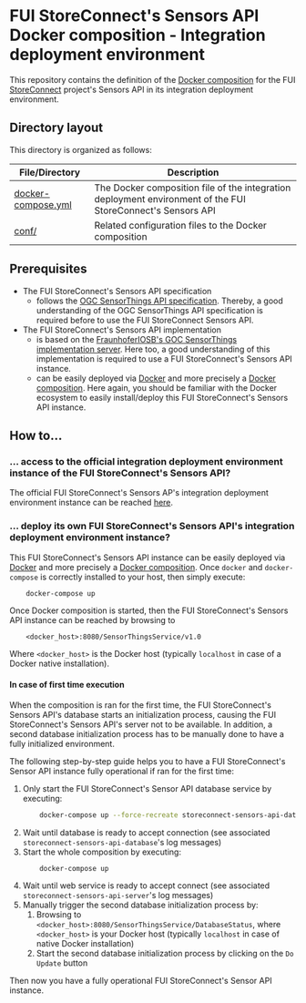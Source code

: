 # FUI StoreConnect's Sensors API Docker composition - Integration deployment environment

This repository contains the definition of the [Docker composition](https://docs.docker.com/compose/overview/) for the FUI [StoreConnect](https://www.pole-scs.org/projet/storeconnect) project's Sensors API in its integration deployment environment.

## Directory layout

This directory is organized as follows:

File/Directory                              | Description
------------------------------------------- | -----------------------------------------------------------------------------------------------------------
[docker-compose.yml](./docker-compose.yml)  | The Docker composition file of the integration deployment environment of the FUI StoreConnect's Sensors API
[conf/](./conf)                             | Related configuration files to the Docker composition

## Prerequisites

- The FUI StoreConnect's Sensors API specification
    - follows the [OGC SensorThings API specification](https://github.com/opengeospatial/sensorthings). Thereby, a good understanding of the OGC SensorThings API specification is required before to use the FUI StoreConnect Sensors API.
- The FUI StoreConnect's Sensors API implementation
    - is based on the [FraunhoferIOSB's GOC SensorThings implementation server](https://github.com/FraunhoferIOSB/SensorThingsServer). Here too, a good understanding of this implementation is required to use a FUI StoreConnect's Sensors API instance.
    - can be easily deployed via [Docker](https://docs.docker.com/) and more precisely a [Docker composition](https://docs.docker.com/compose/overview/). Here again, you should be familiar with the Docker ecosystem to easily install/deploy this FUI StoreConnect's Sensors API instance. 

## How to...

### ... access to the official integration deployment environment instance of the FUI StoreConnect's Sensors API?

The official FUI StoreConnect's Sensors AP's integration deployment environment instance can be reached [here](http://apicapteur.westeurope.cloudapp.azure.com:8080/SensorThingsService/v1.0).

### ... deploy its own FUI StoreConnect's Sensors API's integration deployment environment instance?

This FUI StoreConnect's Sensors API instance can be easily deployed via [Docker](https://docs.docker.com/) and more precisely a [Docker composition](https://docs.docker.com/compose/overview/).
Once `docker` and `docker-compose` is correctly installed to your host, then simply execute:

```bash
    docker-compose up
```

Once Docker composition is started, then the FUI StoreConnect's Sensors API instance can be reached by browsing to

```
    <docker_host>:8080/SensorThingsService/v1.0
```

Where `<docker_host>` is the Docker host (typically `localhost` in case of a Docker native installation).

#### In case of first time execution

When the composition is ran for the first time, the FUI StoreConnect's Sensors API's database starts an initialization process, causing the FUI StoreConnect's Sensors API's server not to be available. In addition, a second database initialization process has to be manually done to have a fully initialized environment.

The following step-by-step guide helps you to have a FUI StoreConnect's Sensor API instance fully operational if ran for the first time:

1. Only start the FUI StoreConnect's Sensor API database service by executing:
    ```bash
        docker-compose up --force-recreate storeconnect-sensors-api-database
    ```
2. Wait until database is ready to accept connection (see associated `storeconnect-sensors-api-database`'s log messages)
3. Start the whole composition by executing:
    ```bash
        docker-compose up
    ```    
4. Wait until web service is ready to accept connect (see associated `storeconnect-sensors-api-server`'s log messages)
5. Manually trigger the second database initialization process by:
    1. Browsing to `<docker_host>:8080/SensorThingsService/DatabaseStatus`, where `<docker_host>` is your Docker host (typically `localhost` in case of native Docker installation)
    2. Start the second database initialization process by clicking on the `Do Update` button
    
Then now you have a fully operational FUI StoreConnect's Sensor API instance.
